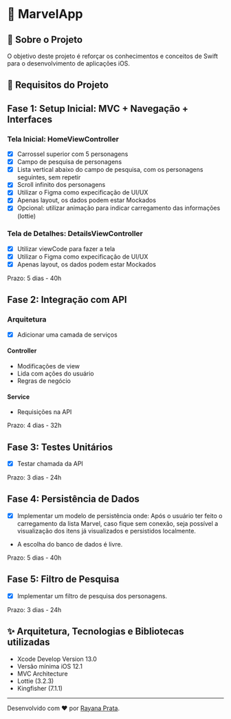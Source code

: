 
# 📱 MarvelApp

## 📄 Sobre o Projeto

O objetivo deste projeto é reforçar os conhecimentos e conceitos de Swift para o desenvolvimento de aplicações iOS.

## 📌 Requisitos do Projeto

## Fase 1: Setup Inicial: MVC + Navegação + Interfaces

### Tela Inicial: HomeViewController

- [x] Carrossel superior com 5 personagens
- [x] Campo de pesquisa de personagens
- [x] Lista vertical abaixo do campo de pesquisa, com os personagens seguintes, sem repetir
- [x] Scroll infinito dos personagens
- [x] Utilizar o Figma como expecificação de UI/UX
- [x] Apenas layout, os dados podem estar Mockados
- [x] Opcional: utilizar animação para indicar carregamento das informações (lottie)

### Tela de Detalhes: DetailsViewController

- [x] Utilizar viewCode para fazer a tela
- [x] Utilizar o Figma como expecificação de UI/UX
- [x] Apenas layout, os dados podem estar Mockados

Prazo: 5 dias - 40h

## Fase 2: Integração com API

### Arquitetura

- [x] Adicionar uma camada de serviços

#### Controller
- Modificações de view
- Lida com ações do usuário
- Regras de negócio

#### Service
- Requisições na API

Prazo: 4 dias - 32h

## Fase 3: Testes Unitários

- [x] Testar chamada da API

Prazo: 3 dias - 24h

## Fase 4: Persistência de Dados

- [x] Implementar um modelo de persistência onde: Após o usuário ter feito o carregamento da lista Marvel, caso fique sem conexão, seja possível a visualização dos itens já visualizados e persistidos localmente.
- A escolha do banco de dados é livre.

Prazo: 5 dias - 40h

## Fase 5: Filtro de Pesquisa

- [x] Implementar um filtro de pesquisa dos personagens.

Prazo: 3 dias - 24h

## ✨ Arquitetura, Tecnologias e Bibliotecas utilizadas

- Xcode Develop Version 13.0
- Versão mínima iOS 12.1
- MVC Architecture
- Lottie (3.2.3)
- Kingfisher (7.1.1)

---

Desenvolvido com ❤️ por [Rayana Prata](https://www.linkedin.com/in/rayanaprata).
